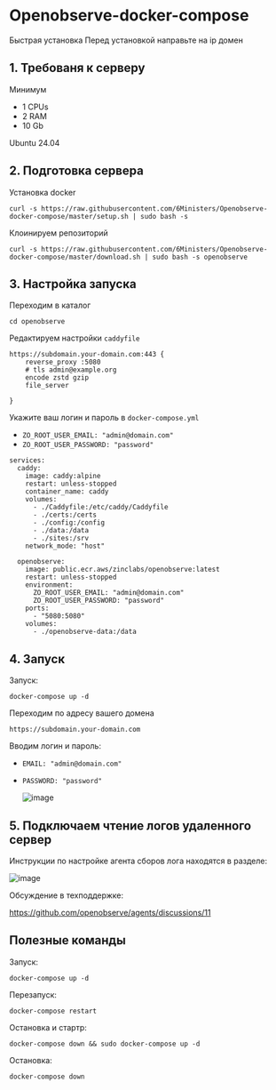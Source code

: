 # Openobserve-docker-compose

Быстрая установка
Перед установкой направьте на ip домен

## 1. Требованя к серверу

Минимум

* 1 CPUs
* 2 RAM
* 10 Gb

Ubuntu 24.04

## 2. Подготовка сервера

Установка docker
```
curl -s https://raw.githubusercontent.com/6Ministers/Openobserve-docker-compose/master/setup.sh | sudo bash -s
```

Клоинируем репозиторий
```
curl -s https://raw.githubusercontent.com/6Ministers/Openobserve-docker-compose/master/download.sh | sudo bash -s openobserve
```
## 3. Настройка запуска

Переходим в каталог
```
cd openobserve
```
Редактируем настройки `caddyfile`

```
https://subdomain.your-domain.com:443 {
    reverse_proxy :5080
	# tls admin@example.org
	encode zstd gzip
	file_server
	
}
```

Укажите ваш логин и пароль в `docker-compose.yml`
* `ZO_ROOT_USER_EMAIL: "admin@domain.com"`
* `ZO_ROOT_USER_PASSWORD: "password"`

```
services:
  caddy:
    image: caddy:alpine
    restart: unless-stopped
    container_name: caddy
    volumes:
      - ./Caddyfile:/etc/caddy/Caddyfile
      - ./certs:/certs
      - ./config:/config
      - ./data:/data
      - ./sites:/srv
    network_mode: "host"

  openobserve:
    image: public.ecr.aws/zinclabs/openobserve:latest
    restart: unless-stopped
    environment:
      ZO_ROOT_USER_EMAIL: "admin@domain.com"
      ZO_ROOT_USER_PASSWORD: "password"
    ports:
      - "5080:5080"
    volumes:
      - ./openobserve-data:/data
```
## 4. Запуск

Запуск:
```
docker-compose up -d
```
Переходим по адресу вашего домена

`https://subdomain.your-domain.com`

Вводим логин и пароль:

* `EMAIL: "admin@domain.com"`
* `PASSWORD: "password"`

  ![image](https://github.com/user-attachments/assets/edacc175-3a23-46b2-8d7e-52f7b86039bd)


## 5. Подключаем чтение логов удаленного сервер 

Инструкции по настройке агента сборов лога находятся в разделе:

![image](https://github.com/user-attachments/assets/8eaa7339-27e8-4322-8f67-075555c9628d)

Обсуждение в техподдержке:

https://github.com/openobserve/agents/discussions/11

## Полезные команды

Запуск:
```
docker-compose up -d
```
Перезапуск:
```
docker-compose restart
```
Остановка и стартр:
```
docker-compose down && sudo docker-compose up -d
```
Остановка:
```
docker-compose down
```
